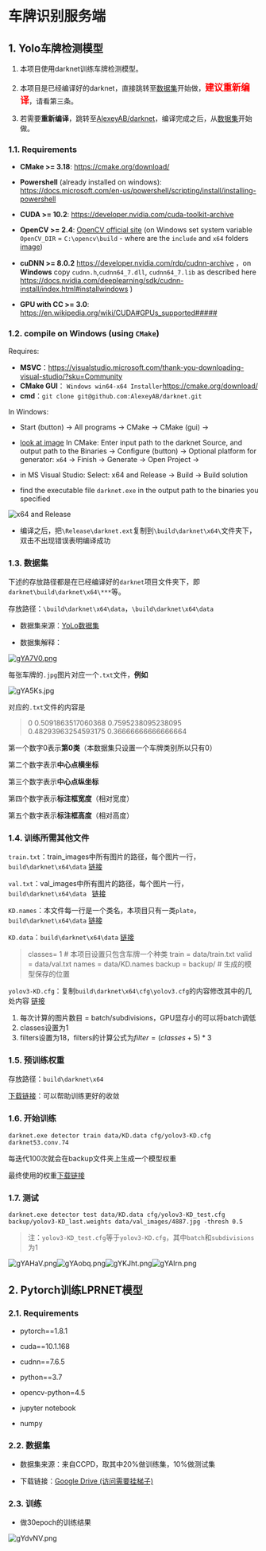 # 车牌识别服务端





## 1. <span id="jump">Yolo车牌检测模型</span>

1. 本项目使用darknet训练车牌检测模型。

2. 本项目是已经编译好的darknet，直接跳转至[数据集](#dataset)开始做，<font color=#FF0000 size=4>**建议重新编译**</font>，请看第三条。

3. 若需要**重新编译**，跳转至[AlexeyAB/darknet](https://github.com/AlexeyAB/darknet)，编译完成之后，从[数据集](#dataset)开始做。

### 1.1. Requirements

* **CMake >= 3.18**: https://cmake.org/download/
* **Powershell** (already installed on windows): https://docs.microsoft.com/en-us/powershell/scripting/install/installing-powershell
* **CUDA >= 10.2**: https://developer.nvidia.com/cuda-toolkit-archive 
* **OpenCV >= 2.4**: [OpenCV official site](https://opencv.org/releases.html) (on Windows set system variable `OpenCV_DIR` = `C:\opencv\build` - where are the `include` and `x64` folders [image](https://user-images.githubusercontent.com/4096485/53249516-5130f480-36c9-11e9-8238-a6e82e48c6f2.png))
* **cuDNN >= 8.0.2** https://developer.nvidia.com/rdp/cudnn-archive ，on **Windows** copy `cudnn.h`,`cudnn64_7.dll`, `cudnn64_7.lib` as described here https://docs.nvidia.com/deeplearning/sdk/cudnn-install/index.html#installwindows )

* **GPU with CC >= 3.0**: https://en.wikipedia.org/wiki/CUDA#GPUs_supported##### 

### 1.2. compile on Windows (using `CMake`)

Requires:

* **MSVC**：https://visualstudio.microsoft.com/thank-you-downloading-visual-studio/?sku=Community
* **CMake GUI**： `Windows win64-x64 Installer`https://cmake.org/download/
* **cmd**：`git clone git@github.com:AlexeyAB/darknet.git`

In Windows:

* Start (button) -> All programs -> CMake -> CMake (gui) ->

* [look at image](https://habrastorage.org/webt/pz/s1/uu/pzs1uu4heb7vflfcjqn-lxy-aqu.jpeg) In CMake: Enter input path to the darknet Source, and output path to the Binaries -> Configure (button) -> Optional platform for generator: `x64`  -> Finish -> Generate -> Open Project ->

* in MS Visual Studio: Select: x64 and Release -> Build -> Build solution

* find the executable file `darknet.exe` in the output path to the binaries you specified

![x64 and Release](https://habrastorage.org/webt/ay/ty/f-/aytyf-8bufe7q-16yoecommlwys.jpeg)

* 编译之后，把`\Release\darknet.ext`复制到`\build\darknet\x64\`文件夹下，双击不出现错误表明编译成功

### 1.3. 数据集<span id="dataset"> </span>

下述的存放路径都是在已经编译好的`darknet`项目文件夹下，即`darknet\build\darknet\x64\***`等。

存放路径：`\build\darknet\x64\data`，`\build\darknet\x64\data`

* 数据集来源：[YoLo数据集 ](https://gitee.com/lx1318753541/yolo-dataset)

* 数据集解释：

[![gYA7V0.png](https://z3.ax1x.com/2021/05/09/gYA7V0.png)](https://imgtu.com/i/gYA7V0)

每张车牌的`.jpg`图片对应一个`.txt`文件，**例如**

![gYA5Ks.jpg](https://z3.ax1x.com/2021/05/09/gYA5Ks.jpg)

对应的`.txt`文件的内容是

> 0 0.5091863517060368 0.7595238095238095 0.48293963254593175 0.36666666666666664

第一个数字0表示**第0类**（本数据集只设置一个车牌类别所以只有0）

第二个数字表示**中心点横坐标**

第三个数字表示**中心点纵坐标**

第四个数字表示**标注框宽度**（相对宽度）

第五个数字表示**标注框高度**（相对高度）

### 1.4. 训练所需其他文件

`train.txt`：train_images中所有图片的路径，每个图片一行，`build\darknet\x64\data`       [链接](https://drive.google.com/file/d/1UrqzksZ4Pt3cf8UQGTaoqbcZBN0ipnMg/view?usp=sharing)

`val.txt`：val_images中所有图片的路径，每个图片一行，`build\darknet\x64\data `     [链接](https://drive.google.com/file/d/1ZVRKGz4deIihBRLaOAwjkKWLXUY2FwVh/view?usp=sharing)

`KD.names`：本文件每一行是一个类名，本项目只有一类`plate`，`build\darknet\x64\data`      [链接](https://drive.google.com/file/d/1f54DGQQ_fCkvbXD7F1JcyVzl9b5TDjKa/view?usp=sharing)

`KD.data`：`build\darknet\x64\data`      [链接](https://drive.google.com/file/d/1iAFq8RXdTfkGuUrevovTZVyVOtObou5c/view?usp=sharing)

> classes= 1                   # 本项目设置只包含车牌一个种类 
> train = data/train.txt
> valid = data/val.txt
> names = data/KD.names
> backup = backup/      # 生成的模型保存的位置

`yolov3-KD.cfg`：复制`build\darknet\x64\cfg\yolov3.cfg`的内容修改其中的几处内容   [链接](https://drive.google.com/file/d/1jhwOxiwV5Qa3nEHvyTi9a98Zvq7w6Ho5/view?usp=sharing)

1. 每次计算的图片数目 = batch/subdivisions，GPU显存小的可以将batch调低
2. classes设置为1
3. filters设置为18，filters的计算公式为$filter = (classes + 5) * 3$

### 1.5. 预训练权重

存放路径：`build\darknet\x64`

[下载链接](https://pjreddie.com/media/files/darknet53.conv.74)：可以帮助训练更好的收敛

### 1.6. 开始训练<span id="start_train"> </span>

`darknet.exe detector train data/KD.data cfg/yolov3-KD.cfg darknet53.conv.74`

每迭代100次就会在backup文件夹上生成一个模型权重

最终使用的权重[下载链接](https://drive.google.com/file/d/1Lqcq_oA74vw5lh0_IyEi15eog-qE34Fm/view?usp=sharing)

### 1.7. 测试

`darknet.exe detector test data/KD.data cfg/yolov3-KD_test.cfg backup/yolov3-KD_last.weights data/val_images/4887.jpg -thresh 0.5`

> 注：`yolov3-KD_test.cfg`等于`yolov3-KD.cfg`，其中`batch`和`subdivisions`为1

![gYAHaV.png](https://z3.ax1x.com/2021/05/09/gYAHaV.png)![gYAobq.png](https://z3.ax1x.com/2021/05/09/gYAobq.png)![gYKJht.png](https://z3.ax1x.com/2021/05/09/gYKJht.png)![gYAIrn.png](https://z3.ax1x.com/2021/05/09/gYAIrn.png)



## 2. Pytorch训练LPRNET模型

### 2.1. Requirements

* pytorch==1.8.1

* cuda==10.1.168
* cudnn==7.6.5
* python==3.7
* opencv-python=4.5
* jupyter notebook
* numpy

### 2.2. 数据集

* 数据集来源：来自CCPD，取其中20%做训练集，10%做测试集

* 下载链接：[Google Drive (访问需要挂梯子)](https://drive.google.com/file/d/1jF1I0I5ZCPXYlv0KdA5uZrtEoWhxWQ5A/view?usp=sharing)  

### 2.3. 训练

* 做30epoch的训练结果

![gYdvNV.png](https://z3.ax1x.com/2021/05/09/gYdvNV.png)



